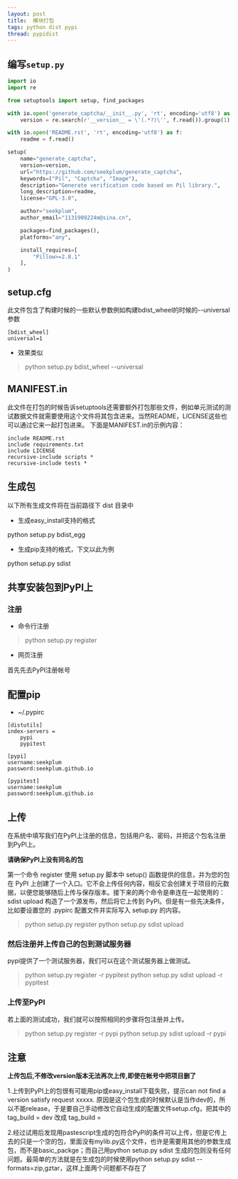 ```yaml
---
layout: post
title:  模块打包
tags: python dist pypi
thread: pypidist
---
```

## 编写`setup.py`
```python
import io
import re

from setuptools import setup, find_packages

with io.open('generate_captcha/__init__.py', 'rt', encoding='utf8') as f:
    version = re.search(r'__version__ = \'(.*?)\'', f.read()).group(1)

with io.open('README.rst', 'rt', encoding='utf8') as f:
    readme = f.read()

setup(
    name="generate_captcha",
    version=version,
    url="https://github.com/seekplum/generate_captcha",
    keywords=("Pil", "Captcha", "Image"),
    description="Generate verification code based on Pil library.",
    long_description=readme,
    license="GPL-3.0",

    author="seekplum",
    author_email="1131909224m@sina.cn",

    packages=find_packages(),
    platforms="any",

    install_requires=[
        "Pillow>=2.8.1"
    ],
)
```

## setup.cfg
此文件包含了构建时候的一些默认参数例如构建bdist_wheel的时候的--universal参数

```
[bdist_wheel]
universal=1
```

* 效果类似

> python setup.py bdist_wheel --universal

## MANIFEST.in
此文件在打包的时候告诉setuptools还需要额外打包那些文件，例如单元测试的测试数据文件就需要使用这个文件将其包含进来。当然README，LICENSE这些也可以通过它来一起打包进来。
下面是MANIFEST.in的示例内容：

```
include README.rst
include requirements.txt
include LICENSE
recursive-include scripts *
recursive-include tests *
```

## 生成包
以下所有生成文件将在当前路径下 dist 目录中

* 生成easy_install支持的格式

python setup.py bdist_egg

* 生成pip支持的格式，下文以此为例

python setup.py sdist

##  共享安装包到PyPI上

### 注册
* 命令行注册

> python setup.py  register

* 网页注册

首先先去PyPI注册帐号

## 配置pip
* ~/.pypirc

```
[distutils]
index-servers =
    pypi
    pypitest
 
[pypi]
username:seekplum
password:seekplum.github.io
 
[pypitest]
username:seekplum
password:seekplum.github.io
```

## 上传
在系统中填写我们在PyPI上注册的信息，包括用户名、密码，并把这个包名注册到PyPI上。

**请确保PyPI上没有同名的包**

第一个命令 register 使用 setup.py 脚本中 setup() 函数提供的信息，并为您的包在 PyPI 上创建了一个入口。它不会上传任何内容，相反它会创建关于项目的元数据，以便您能够随后上传与保存版本。接下来的两个命令是串连在一起使用的：sdist upload 构造了一个源发布，然后将它上传到 PyPI。但是有一些先决条件，比如要设置您的 .pypirc 配置文件并实际写入 setup.py 的内容。

> python setup.py register
> python setup.py sdist upload

### 然后注册并上传自己的包到测试服务器
pypi提供了一个测试服务器，我们可以在这个测试服务器上做测试。

> python setup.py register -r pypitest
> python setup.py sdist upload -r pypitest

### 上传至PyPI
若上面的测试成功，我们就可以按照相同的步骤将包注册并上传。

> python setup.py register -r pypi
> python setup.py sdist upload -r pypi

## 注意
**上传包后,不修改version版本无法再次上传,即使在帐号中把项目删了**

1.上传到PyPI上的包很有可能用pip或easy_install下载失败，提示can not find a version satisfy request xxxxx. 原因是这个包生成的时候默认是当作dev的，所以不能release，于是要自己手动修改它自动生成的配置文件setup.cfg，把其中的tag_build = dev 改成 tag_build =

2.经过试用后发现用pastescript生成的包符合PyPI的条件可以上传，但是它传上去的只是一个空的包，里面没有mylib.py这个文件，也许是需要用其他的参数生成包，而不是basic_packge；而自己用python setup.py sdist 生成的包则没有任何问题。最简单的方法就是在生成包的时候使用python setup.py sdist --formats=zip,gztar，这样上面两个问题都不存在了
